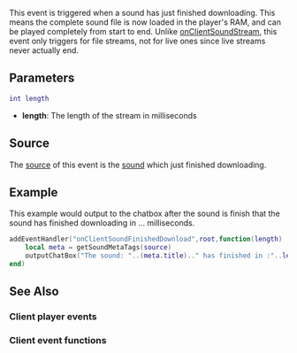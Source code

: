 This event is triggered when a sound has just finished downloading. This means the complete sound file is now loaded in the player's RAM, and can be played completely from start to end. Unlike [onClientSoundStream](/docs/onclientsoundstream.md "wikilink"), this event only triggers for file streams, not for live ones since live streams never actually end.

Parameters
----------

``` lua
int length
```

-   **length**: The length of the stream in milliseconds

Source
------

The [source](/docs/event_system#event_source.md "wikilink") of this event is the [sound](/docs/sound.md "wikilink") which just finished downloading.

Example
-------

This example would output to the chatbox after the sound is finish that the sound has finished downloading in ... milliseconds.

``` lua
addEventHandler("onClientSoundFinishedDownload",root,function(length)
    local meta = getSoundMetaTags(source)
    outputChatBox("The sound: "..(meta.title).." has finished in :"..length.."ms.")
end)
```

See Also
--------

### Client player events

### Client event functions
